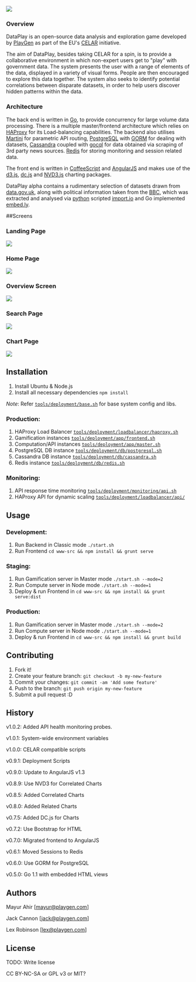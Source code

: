 ![](http://i.imgur.com/esjTHFE.png)

### Overview
DataPlay is an open-source data analysis and exploration game developed by [PlayGen](http://playgen.com/) as part of the EU's [CELAR](http://celarcloud.eu) initiative.

The aim of DataPlay, besides taking CELAR for a spin, is to provide a collaborative environment in which non-expert users get to "play" with government data. The system presents the user with a range of elements of the data, displayed in a variety of visual forms. People are then encouraged to explore this data together. The system also seeks to identify potential correlations between disparate datasets, in order to help users discover hidden patterns within the data.

### Architecture
The back end is written in [Go](http://golang.org/), to provide concurrency for large volume data processing. There is a multiple master/frontend architecture which relies on [HAProxy](http://www.haproxy.org/) for its Load-balancing capabilities. The backend also utilises [Martini](https://github.com/go-martini/martini) for parametric API routing, [PostgreSQL](http://www.postgresql.org/) with [GORM](https://github.com/jinzhu/gorm) for dealing with datasets, [Cassandra](http://cassandra.apache.org/) coupled with [gocql](https://github.com/gocql/gocql) for data obtained via scraping of 3rd party news sources. [Redis](http://redis.io/) for storing monitoring and session related data.

The front end is written in [CoffeeScript](http://coffeescript.org/) and [AngularJS](https://angularjs.org/) and makes use of the [d3.js](http://d3js.org/), [dc.js](http://dc-js.github.io/dc.js/) and [NVD3.js](http://nvd3.org/) charting packages.

DataPlay alpha contains a rudimentary selection of datasets drawn from [data.gov.uk](http://data.gov.uk/), along with political information taken from the [BBC](http://www.bbc.co.uk/news/), which was extracted and analysed via [python](https://www.python.org/) scripted [import.io](https://import.io/) and Go implemented [embed.ly](http://embed.ly/).

##Screens
### Landing Page
![](http://i.imgur.com/mGn80SN.png)

### Home Page
![](http://i.imgur.com/Ut62v6k.png)

### Overview Screen
![](http://i.imgur.com/krYs5fT.png)

### Search Page
![](http://i.imgur.com/3kkjeM7.png)

### Chart Page
![](http://i.imgur.com/sS58Hli.png)

## Installation

1. Install Ubuntu & Node.js
2. Install all necessary dependencies `npm install`

*Note*: Refer [`tools/deployment/base.sh`](tools/deployment/base.sh) for base system config and libs.

### Production:

1. HAProxy Load Balancer [`tools/deployment/loadbalancer/haproxy.sh`](tools/deployment/loadbalancer/haproxy.sh)
2. Gamification instances [`tools/deployment/app/frontend.sh`](tools/deployment/app/frontend.sh)
3. Computation/API instances [`tools/deployment/app/master.sh`](tools/deployment/app/master.sh)
4. PostgreSQL DB instance [`tools/deployment/db/postgresql.sh`](tools/deployment/db/postgresql.sh)
5. Cassandra DB instance [`tools/deployment/db/cassandra.sh`](tools/deployment/db/cassandra.sh)
6. Redis instance [`tools/deployment/db/redis.sh`](tools/deployment/queue/redis.sh)

### Monitoring:

1. API response time monitoring [`tools/deployment/monitoring/api.sh`](tools/deployment/monitoring/api.sh)
2. HAProxy API for dynamic scaling [`tools/deployment/loadbalancer/api/`](tools/deployment/loadbalancer/api/)

## Usage

### Development:

1. Run Backend in Classic mode `./start.sh`
2. Run Frontend `cd www-src && npm install && grunt serve`

### Staging:

1. Run Gamification server in Master mode `./start.sh --mode=2`
2. Run Compute server in Node mode `./start.sh --mode=1`
3. Deploy & run Frontend in `cd www-src && npm install && grunt serve:dist`

### Production:

1. Run Gamification server in Master mode `./start.sh --mode=2`
2. Run Compute server in Node mode `./start.sh --mode=1`
3. Deploy & run Frontend in `cd www-src && npm install && grunt build`

## Contributing

1. Fork it!
2. Create your feature branch: `git checkout -b my-new-feature`
3. Commit your changes: `git commit -am 'Add some feature'`
4. Push to the branch: `git push origin my-new-feature`
5. Submit a pull request :D

## History

v1.0.2: 	Added API health monitoring probes.

v1.0.1: 	System-wide environment variables

v1.0.0: 	CELAR compatible scripts

v0.9.1: 	Deployment Scripts

v0.9.0: 	Update to AngularJS v1.3

v0.8.9: 	Use NVD3 for Correlated Charts

v0.8.5: 	Added Correlated Charts

v0.8.0: 	Added Related Charts

v0.7.5: 	Added DC.js for Charts

v0.7.2: 	Use Bootstrap for HTML

v0.7.0: 	Migrated frontend to AngularJS

v0.6.1: 	Moved Sessions to Redis

v0.6.0: 	Use GORM for PostgreSQL

v0.5.0: 	Go 1.1 with embedded HTML views

## Authors

Mayur Ahir [mayur@playgen.com]

Jack Cannon [jack@playgen.com]

Lex Robinson [lex@playgen.com]

## License

TODO: Write license

CC BY-NC-SA or GPL v3 or MIT?
